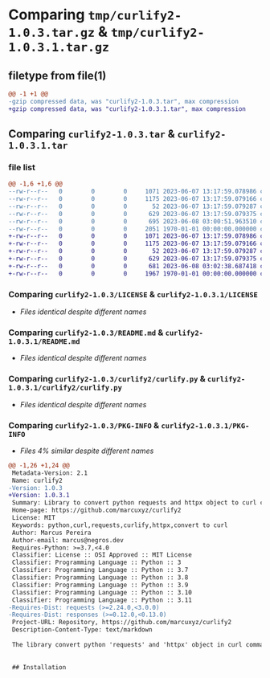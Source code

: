 # Comparing `tmp/curlify2-1.0.3.tar.gz` & `tmp/curlify2-1.0.3.1.tar.gz`

## filetype from file(1)

```diff
@@ -1 +1 @@
-gzip compressed data, was "curlify2-1.0.3.tar", max compression
+gzip compressed data, was "curlify2-1.0.3.1.tar", max compression
```

## Comparing `curlify2-1.0.3.tar` & `curlify2-1.0.3.1.tar`

### file list

```diff
@@ -1,6 +1,6 @@
--rw-r--r--   0        0        0     1071 2023-06-07 13:17:59.078986 curlify2-1.0.3/LICENSE
--rw-r--r--   0        0        0     1175 2023-06-07 13:17:59.079166 curlify2-1.0.3/README.md
--rw-r--r--   0        0        0       52 2023-06-07 13:17:59.079287 curlify2-1.0.3/curlify2/__init__.py
--rw-r--r--   0        0        0      629 2023-06-07 13:17:59.079375 curlify2-1.0.3/curlify2/curlify.py
--rw-r--r--   0        0        0      695 2023-06-08 03:00:51.963510 curlify2-1.0.3/pyproject.toml
--rw-r--r--   0        0        0     2051 1970-01-01 00:00:00.000000 curlify2-1.0.3/PKG-INFO
+-rw-r--r--   0        0        0     1071 2023-06-07 13:17:59.078986 curlify2-1.0.3.1/LICENSE
+-rw-r--r--   0        0        0     1175 2023-06-07 13:17:59.079166 curlify2-1.0.3.1/README.md
+-rw-r--r--   0        0        0       52 2023-06-07 13:17:59.079287 curlify2-1.0.3.1/curlify2/__init__.py
+-rw-r--r--   0        0        0      629 2023-06-07 13:17:59.079375 curlify2-1.0.3.1/curlify2/curlify.py
+-rw-r--r--   0        0        0      681 2023-06-08 03:02:38.687418 curlify2-1.0.3.1/pyproject.toml
+-rw-r--r--   0        0        0     1967 1970-01-01 00:00:00.000000 curlify2-1.0.3.1/PKG-INFO
```

### Comparing `curlify2-1.0.3/LICENSE` & `curlify2-1.0.3.1/LICENSE`

 * *Files identical despite different names*

### Comparing `curlify2-1.0.3/README.md` & `curlify2-1.0.3.1/README.md`

 * *Files identical despite different names*

### Comparing `curlify2-1.0.3/curlify2/curlify.py` & `curlify2-1.0.3.1/curlify2/curlify.py`

 * *Files identical despite different names*

### Comparing `curlify2-1.0.3/PKG-INFO` & `curlify2-1.0.3.1/PKG-INFO`

 * *Files 4% similar despite different names*

```diff
@@ -1,26 +1,24 @@
 Metadata-Version: 2.1
 Name: curlify2
-Version: 1.0.3
+Version: 1.0.3.1
 Summary: Library to convert python requests and httpx object to curl command.
 Home-page: https://github.com/marcuxyz/curlify2
 License: MIT
 Keywords: python,curl,requests,curlify,httpx,convert to curl
 Author: Marcus Pereira
 Author-email: marcus@negros.dev
 Requires-Python: >=3.7,<4.0
 Classifier: License :: OSI Approved :: MIT License
 Classifier: Programming Language :: Python :: 3
 Classifier: Programming Language :: Python :: 3.7
 Classifier: Programming Language :: Python :: 3.8
 Classifier: Programming Language :: Python :: 3.9
 Classifier: Programming Language :: Python :: 3.10
 Classifier: Programming Language :: Python :: 3.11
-Requires-Dist: requests (>=2.24.0,<3.0.0)
-Requires-Dist: responses (>=0.12.0,<0.13.0)
 Project-URL: Repository, https://github.com/marcuxyz/curlify2
 Description-Content-Type: text/markdown
 
 The library convert python 'requests' and 'httpx' object in curl command. Curlify2 is a enhancement of [curlify]('https://github.com/ofw/curlify').
 
 
 ## Installation
```

